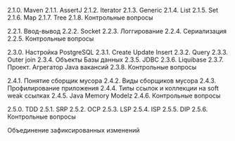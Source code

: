    2.1.0. Maven
   2.1.1. AssertJ
   2.1.2. Iterator
   2.1.3. Generic
   2.1.4. List
   2.1.5. Set
   2.1.6. Map
   2.1.7. Tree
   2.1.8. Контрольные вопросы

   2.2.1. Ввод-вывод
   2.2.2. Socket
   2.2.3. Логгирование
   2.2.4. Сериализация
   2.2.5. Контрольные вопросы

   2.3.0. Настройка PostgreSQL
   2.3.1. Create Update Insert
   2.3.2. Query
   2.3.3. Outer join
   2.3.4. Объекты Базы данных
   2.3.5. JDBC
   2.3.6. Liquibase
   2.3.7. Проект. Агрегатор Java вакансий
   2.3.8. Контрольные вопросы

   2.4.1. Понятие сборщик мусора
   2.4.2. Виды сборщиков мусора
   2.4.3. Профилирование приложения
   2.4.4. Типы ссылок и коллекции на soft weak ссылках
   2.4.5. Java Memory Modelz
   2.4.6. Контрольные вопросы
   
   2.5.0. TDD
   2.5.1. SRP
   2.5.2. OCP
   2.5.3. LSP
   2.5.4. ISP
   2.5.5. DIP
   2.5.6. Контрольные вопросы

Объединение зафиксированных изменений